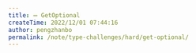 ```yaml
---
title: ➖ GetOptional
createTime: 2022/12/01 07:44:16
author: pengzhanbo
permalink: /note/type-challenges/hard/get-optional/
---
```

